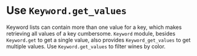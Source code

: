 # Use `Keyword.get_values`

Keyword lists can contain more than one value for a key, which makes retrieving all values of a key cumbersome.
`Keyword` module, besides `Keyword.get` to get a single value, also provides `Keyword_get_values` to get multiple values.
Use `Keyword.get_values` to filter wines by color.
